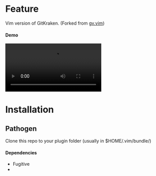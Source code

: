 # Feature
Vim version of GitKraken. 
(Forked from [gv.vim](https://github.com/junegunn/gv.vim))

#### Demo
![Demo](docs/demo.mov)

# Installation
## Pathogen

Clone this repo to your plugin folder (usually in $HOME/.vim/bundle/)

#### Dependencies
- Fugitive
- 
